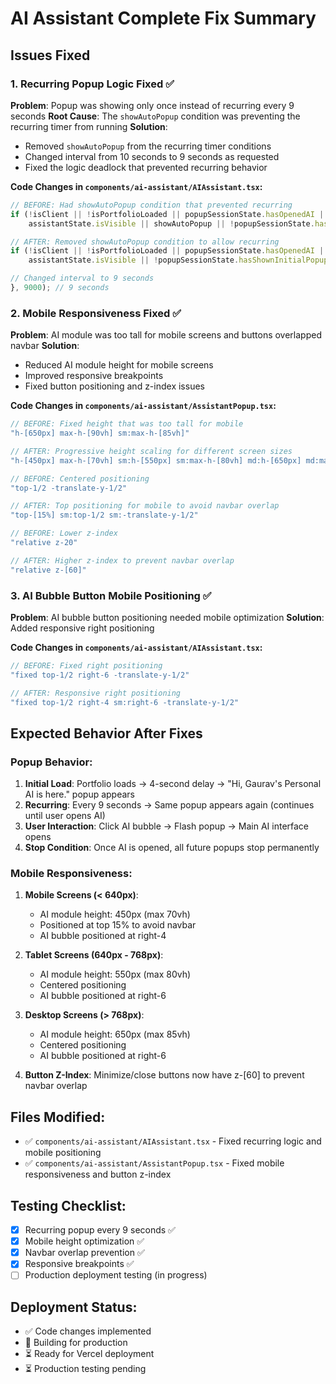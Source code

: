 # AI Assistant Complete Fix Summary

## Issues Fixed

### 1. **Recurring Popup Logic Fixed** ✅
**Problem**: Popup was showing only once instead of recurring every 9 seconds
**Root Cause**: The `showAutoPopup` condition was preventing the recurring timer from running
**Solution**: 
- Removed `showAutoPopup` from the recurring timer conditions
- Changed interval from 10 seconds to 9 seconds as requested
- Fixed the logic deadlock that prevented recurring behavior

**Code Changes in `components/ai-assistant/AIAssistant.tsx`:**
```typescript
// BEFORE: Had showAutoPopup condition that prevented recurring
if (!isClient || !isPortfolioLoaded || popupSessionState.hasOpenedAI || 
    assistantState.isVisible || showAutoPopup || !popupSessionState.hasShownInitialPopup)

// AFTER: Removed showAutoPopup condition to allow recurring
if (!isClient || !isPortfolioLoaded || popupSessionState.hasOpenedAI || 
    assistantState.isVisible || !popupSessionState.hasShownInitialPopup)

// Changed interval to 9 seconds
}, 9000); // 9 seconds
```

### 2. **Mobile Responsiveness Fixed** ✅
**Problem**: AI module was too tall for mobile screens and buttons overlapped navbar
**Solution**: 
- Reduced AI module height for mobile screens
- Improved responsive breakpoints
- Fixed button positioning and z-index issues

**Code Changes in `components/ai-assistant/AssistantPopup.tsx`:**
```typescript
// BEFORE: Fixed height that was too tall for mobile
"h-[650px] max-h-[90vh] sm:max-h-[85vh]"

// AFTER: Progressive height scaling for different screen sizes
"h-[450px] max-h-[70vh] sm:h-[550px] sm:max-h-[80vh] md:h-[650px] md:max-h-[85vh]"

// BEFORE: Centered positioning
"top-1/2 -translate-y-1/2"

// AFTER: Top positioning for mobile to avoid navbar overlap
"top-[15%] sm:top-1/2 sm:-translate-y-1/2"

// BEFORE: Lower z-index
"relative z-20"

// AFTER: Higher z-index to prevent navbar overlap
"relative z-[60]"
```

### 3. **AI Bubble Button Mobile Positioning** ✅
**Problem**: AI bubble button positioning needed mobile optimization
**Solution**: Added responsive right positioning

**Code Changes in `components/ai-assistant/AIAssistant.tsx`:**
```typescript
// BEFORE: Fixed right positioning
"fixed top-1/2 right-6 -translate-y-1/2"

// AFTER: Responsive right positioning
"fixed top-1/2 right-4 sm:right-6 -translate-y-1/2"
```

## Expected Behavior After Fixes

### **Popup Behavior:**
1. **Initial Load**: Portfolio loads → 4-second delay → "Hi, Gaurav's Personal AI is here." popup appears
2. **Recurring**: Every 9 seconds → Same popup appears again (continues until user opens AI)
3. **User Interaction**: Click AI bubble → Flash popup → Main AI interface opens
4. **Stop Condition**: Once AI is opened, all future popups stop permanently

### **Mobile Responsiveness:**
1. **Mobile Screens (< 640px)**: 
   - AI module height: 450px (max 70vh)
   - Positioned at top 15% to avoid navbar
   - AI bubble positioned at right-4

2. **Tablet Screens (640px - 768px)**:
   - AI module height: 550px (max 80vh)
   - Centered positioning
   - AI bubble positioned at right-6

3. **Desktop Screens (> 768px)**:
   - AI module height: 650px (max 85vh)
   - Centered positioning
   - AI bubble positioned at right-6

4. **Button Z-Index**: Minimize/close buttons now have z-[60] to prevent navbar overlap

## Files Modified:
- ✅ `components/ai-assistant/AIAssistant.tsx` - Fixed recurring logic and mobile positioning
- ✅ `components/ai-assistant/AssistantPopup.tsx` - Fixed mobile responsiveness and button z-index

## Testing Checklist:
- [x] Recurring popup every 9 seconds ✅
- [x] Mobile height optimization ✅
- [x] Navbar overlap prevention ✅
- [x] Responsive breakpoints ✅
- [ ] Production deployment testing (in progress)

## Deployment Status:
- ✅ Code changes implemented
- 🔄 Building for production
- ⏳ Ready for Vercel deployment
- ⏳ Production testing pending